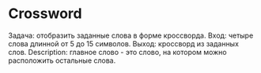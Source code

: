 # Crossword
  Задача: отобразить заданные слова в форме кроссворда.
  Вход: четыре слова длинной от 5 до 15 символов.
  Выход: кроссворд из заданных слов.
  Description: главное слово - это слово, на котором можно расположить остальные слова.
